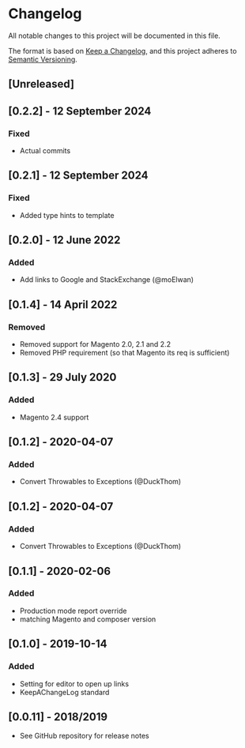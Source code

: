 # Changelog
All notable changes to this project will be documented in this file.

The format is based on [Keep a Changelog](https://keepachangelog.com/en/1.0.0/),
and this project adheres to [Semantic Versioning](https://semver.org/spec/v2.0.0.html).

## [Unreleased]

## [0.2.2] - 12 September 2024
### Fixed
- Actual commits

## [0.2.1] - 12 September 2024
### Fixed
- Added type hints to template

## [0.2.0] - 12 June 2022
### Added
- Add links to Google and StackExchange (@moElwan)

## [0.1.4] - 14 April 2022
### Removed
- Removed support for Magento 2.0, 2.1 and 2.2
- Removed PHP requirement (so that Magento its req is sufficient)

## [0.1.3] - 29 July 2020
### Added
- Magento 2.4 support

## [0.1.2] - 2020-04-07
### Added
- Convert Throwables to Exceptions (@DuckThom)
## [0.1.2] - 2020-04-07
### Added
- Convert Throwables to Exceptions (@DuckThom)

## [0.1.1] - 2020-02-06
### Added
- Production mode report override
- matching Magento and composer version


## [0.1.0] - 2019-10-14
### Added
- Setting for editor to open up links
- KeepAChangeLog standard

## [0.0.11] - 2018/2019
- See GitHub repository for release notes
